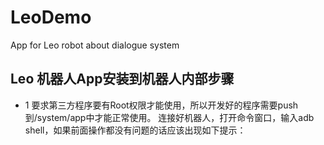 # LeoDemo

App for Leo robot about dialogue system

## Leo 机器人App安装到机器人内部步骤

- 1 要求第三方程序要有Root权限才能使用，所以开发好的程序需要push到/system/app中才能正常使用。
连接好机器人，打开命令窗口，输入adb shell，如果前面操作都没有问题的话应该出现如下提示：


